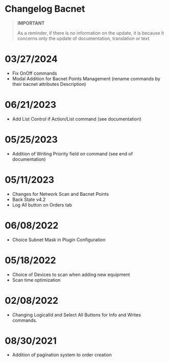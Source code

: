 # Changelog Bacnet


>**IMPORTANT**
>
>As a reminder, if there is no information on the update, it is because it concerns only the update of documentation, translation or text


# 03/27/2024

- Fix OnOff commands
- Modal Addition for Bacnet Points Management (rename commands by their bacnet attributes Description)


# 06/21/2023

- Add List Control if Action/List command (see documentation)

# 05/25/2023

- Addition of Writing Priority field on command (see end of documentation)


# 05/11/2023

- Changes for Network Scan and Bacnet Points
- Back State v4.2
- Log All button on Orders tab

# 06/08/2022

- Choice Subnet Mask in Plugin Configuration

# 05/18/2022

- Choice of Devices to scan when adding new equipment
- Scan time optimization

# 02/08/2022

- Changing LogicalId and Select All Buttons for Info and Writes commands.

# 08/30/2021

- Addition of pagination system to order creation
